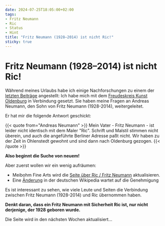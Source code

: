 ```yaml
---
date: 2024-07-25T18:05:00+02:00
tags:
- Fritz Neumann
- Ric
- Status
- Hint
title: "Fritz Neumann (1928–2014) ist nicht Ric!"
sticky: true
---
```


# Fritz Neumann (1928–2014) ist nicht Ric!

Während meines Urlaubs habe ich einige Nachforschungen zu einem der [letzten Beiträge](/de/post/new-fritz-neumann-biography/) angestellt: Ich habe mich mit dem [Freudeskreis Kunst Oldenburg](https://freundeskreis-kunst.de/?kuenstler_oldenburg=neumann-fritz) in Verbindung gesetzt. Sie haben meine Fragen an Andreas Neumann, den Sohn von Fritz Neumann (1928-2014), weitergeleitet.

Er hat mir die folgende Antwort geschickt:

{{< quote from="Andreas Neumann" >}}
Mein Vater - Fritz Neumann - ist leider nicht identisch mit dem Maler "Ric". Schrift und Malstil stimmen nicht überein, und auch die angeführte Berliner Adresse paßt nicht. Wir haben zu der Zeit in Ohlenstedt gewohnt und sind dann nach Oldenburg gezogen.
{{< /quote >}}

**Also beginnt die Suche von neuem!**

Aber zuerst wollen wir ein wenig aufräumen:
* Meibohm Fine Arts wird die [Seite über Ric / Fritz Neumann](https://www.meibohmfinearts.com/artists/details/2873) aktualisieren.
* Eine [Änderung](https://de.wikipedia.org/w/index.php?title=Fritz_Neumann&oldid=229488522&diff=cur) in der deutschen Wikipedia wartet auf die Genehmigung

Es ist interessant zu sehen, wie viele Leute und Seiten die Verbindung zwischen Fritz Neumann (1928-2014) und Ric übernommen haben.

**Denkt daran, dass ein Fritz Neumann mit Sicherheit Ric ist, nur nicht derjenige, der 1928 geboren wurde.**

Die Seite wird in den nächsten Wochen aktualisiert...
